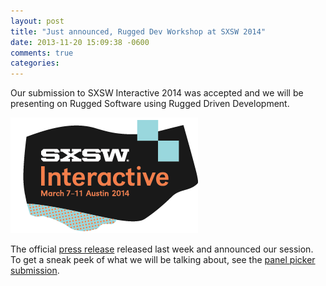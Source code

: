 ```yaml
---
layout: post
title: "Just announced, Rugged Dev Workshop at SXSW 2014"
date: 2013-11-20 15:09:38 -0600
comments: true
categories: 
---
```


Our submission to SXSW Interactive 2014 was accepted and we will be presenting on Rugged Software using Rugged Driven Development.

![SXSW Logo](/images/sxsw-2014-interactive.png)
<!-- more -->

The official [press release](http://sxsw.com/interactive/news/2013/even-more-extended-workshops-sxsw-browse-newest-additions-2014-lineup) released last week and announced our session. To get a sneak peek of what we will be talking about, see the [panel picker submission](http://panelpicker.sxsw.com/vote/19539).  
